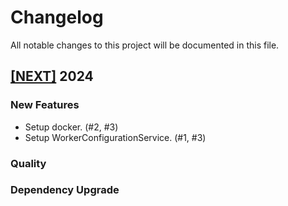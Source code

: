 # Changelog

All notable changes to this project will be documented in this file.

## [[NEXT]](https://github.com/iExecBlockchainComputing/iexec-worker-standalone/releases/tag/vNEXT) 2024

### New Features

- Setup docker. (#2, #3)
- Setup WorkerConfigurationService. (#1, #3)

### Quality

### Dependency Upgrade
